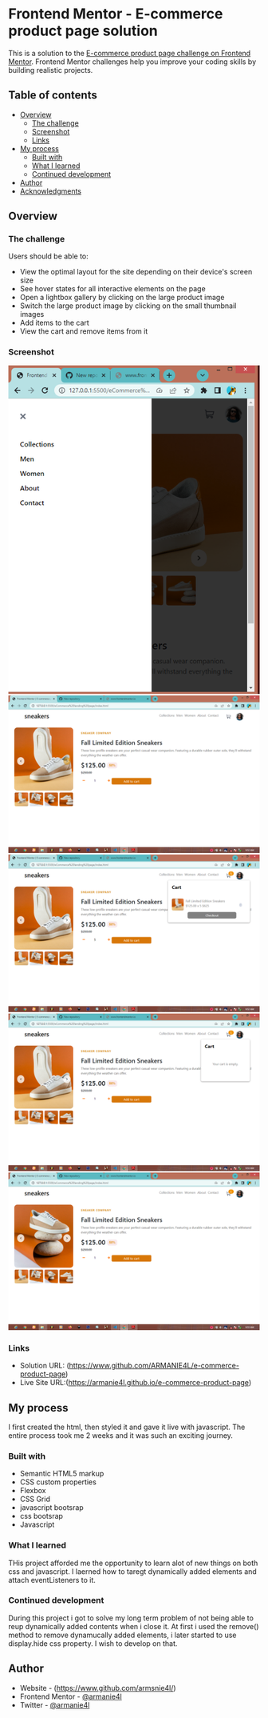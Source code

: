 # Frontend Mentor - E-commerce product page solution

This is a solution to the [E-commerce product page challenge on Frontend Mentor](https://www.frontendmentor.io/challenges/ecommerce-product-page-UPsZ9MJp6). Frontend Mentor challenges help you improve your coding skills by building realistic projects.

## Table of contents

- [Overview](#overview)
  - [The challenge](#the-challenge)
  - [Screenshot](#screenshot)
  - [Links](#links)
- [My process](#my-process)
  - [Built with](#built-with)
  - [What I learned](#what-i-learned)
  - [Continued development](#continued-development)
- [Author](#author)
- [Acknowledgments](#acknowledgments)

## Overview

### The challenge

Users should be able to:

- View the optimal layout for the site depending on their device's screen size
- See hover states for all interactive elements on the page
- Open a lightbox gallery by clicking on the large product image
- Switch the large product image by clicking on the small thumbnail images
- Add items to the cart
- View the cart and remove items from it

### Screenshot

![](./images/screenshots/Screenshot%20(371).png)
![](./images/screenshots/Screenshot%20(372).png)
![](./images/screenshots/Screenshot%20(373).png)
![](./images/screenshots/Screenshot%20(374).png)
![](./images/screenshots/Screenshot%20(375).png)

### Links

- Solution URL: (https://www.github.com/ARMANIE4L/e-commerce-product-page)
- Live Site URL:(https://armanie4l.github.io/e-commerce-product-page)

## My process
I first created the html, then styled it and gave it live with javascript. The entire process took me 2 weeks and it was such an exciting journey.

### Built with

- Semantic HTML5 markup
- CSS custom properties
- Flexbox
- CSS Grid
- javascript bootsrap
- css bootsrap
- Javascript

### What I learned

THis project afforded me the opportunity to learn alot of new things on both css and javascript. I laerned how to taregt dynamically added elements and attach eventListeners to it.


### Continued development

During this project i got to solve my long term problem of not being able to reup dynamically added contents when i close it. At first i used the remove() method to remove dynamucally added elements, i later started to use display.hide css property. I wish to develop on that. 


## Author

- Website - (https://www.github.com/armsnie4l/)
- Frontend Mentor - [@armanie4l](https://www.frontendmentor.io/profile/armanie4l)
- Twitter - [@armanie4l](https://www.twitter.com/armanie4l)
